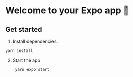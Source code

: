 # Welcome to your Expo app 👋

## Get started

1. Install dependencies.

```
yarn install
```

2. Start the app

   ```bash
    yarn expo start
   ```
